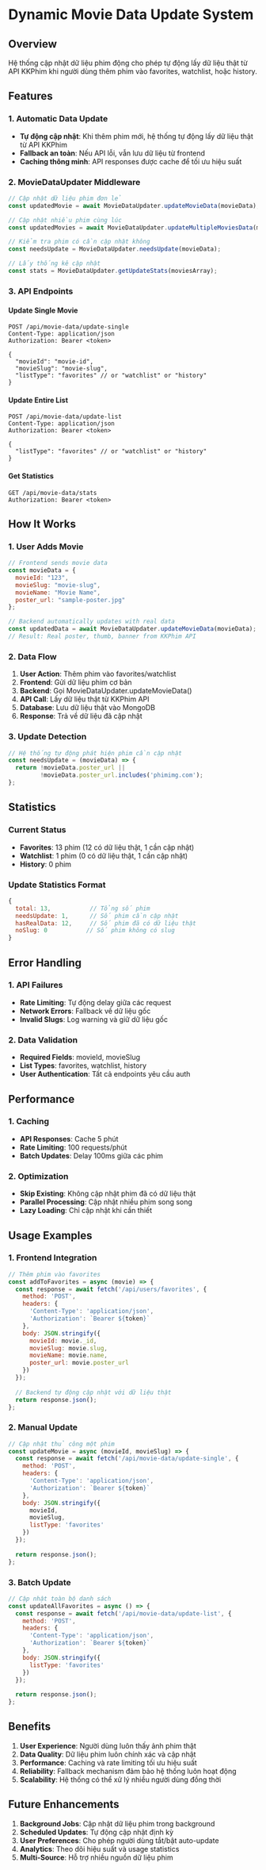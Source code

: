 # Dynamic Movie Data Update System

## Overview
Hệ thống cập nhật dữ liệu phim động cho phép tự động lấy dữ liệu thật từ API KKPhim khi người dùng thêm phim vào favorites, watchlist, hoặc history.

## Features

### 1. Automatic Data Update
- **Tự động cập nhật**: Khi thêm phim mới, hệ thống tự động lấy dữ liệu thật từ API KKPhim
- **Fallback an toàn**: Nếu API lỗi, vẫn lưu dữ liệu từ frontend
- **Caching thông minh**: API responses được cache để tối ưu hiệu suất

### 2. MovieDataUpdater Middleware
```javascript
// Cập nhật dữ liệu phim đơn lẻ
const updatedMovie = await MovieDataUpdater.updateMovieData(movieData);

// Cập nhật nhiều phim cùng lúc
const updatedMovies = await MovieDataUpdater.updateMultipleMoviesData(moviesArray);

// Kiểm tra phim có cần cập nhật không
const needsUpdate = MovieDataUpdater.needsUpdate(movieData);

// Lấy thống kê cập nhật
const stats = MovieDataUpdater.getUpdateStats(moviesArray);
```

### 3. API Endpoints

#### Update Single Movie
```http
POST /api/movie-data/update-single
Content-Type: application/json
Authorization: Bearer <token>

{
  "movieId": "movie-id",
  "movieSlug": "movie-slug",
  "listType": "favorites" // or "watchlist" or "history"
}
```

#### Update Entire List
```http
POST /api/movie-data/update-list
Content-Type: application/json
Authorization: Bearer <token>

{
  "listType": "favorites" // or "watchlist" or "history"
}
```

#### Get Statistics
```http
GET /api/movie-data/stats
Authorization: Bearer <token>
```

## How It Works

### 1. User Adds Movie
```javascript
// Frontend sends movie data
const movieData = {
  movieId: "123",
  movieSlug: "movie-slug",
  movieName: "Movie Name",
  poster_url: "sample-poster.jpg"
};

// Backend automatically updates with real data
const updatedData = await MovieDataUpdater.updateMovieData(movieData);
// Result: Real poster, thumb, banner from KKPhim API
```

### 2. Data Flow
1. **User Action**: Thêm phim vào favorites/watchlist
2. **Frontend**: Gửi dữ liệu phim cơ bản
3. **Backend**: Gọi MovieDataUpdater.updateMovieData()
4. **API Call**: Lấy dữ liệu thật từ KKPhim API
5. **Database**: Lưu dữ liệu thật vào MongoDB
6. **Response**: Trả về dữ liệu đã cập nhật

### 3. Update Detection
```javascript
// Hệ thống tự động phát hiện phim cần cập nhật
const needsUpdate = (movieData) => {
  return !movieData.poster_url || 
         !movieData.poster_url.includes('phimimg.com');
};
```

## Statistics

### Current Status
- **Favorites**: 13 phim (12 có dữ liệu thật, 1 cần cập nhật)
- **Watchlist**: 1 phim (0 có dữ liệu thật, 1 cần cập nhật)
- **History**: 0 phim

### Update Statistics Format
```javascript
{
  total: 13,           // Tổng số phim
  needsUpdate: 1,      // Số phim cần cập nhật
  hasRealData: 12,     // Số phim đã có dữ liệu thật
  noSlug: 0           // Số phim không có slug
}
```

## Error Handling

### 1. API Failures
- **Rate Limiting**: Tự động delay giữa các request
- **Network Errors**: Fallback về dữ liệu gốc
- **Invalid Slugs**: Log warning và giữ dữ liệu gốc

### 2. Data Validation
- **Required Fields**: movieId, movieSlug
- **List Types**: favorites, watchlist, history
- **User Authentication**: Tất cả endpoints yêu cầu auth

## Performance

### 1. Caching
- **API Responses**: Cache 5 phút
- **Rate Limiting**: 100 requests/phút
- **Batch Updates**: Delay 100ms giữa các phim

### 2. Optimization
- **Skip Existing**: Không cập nhật phim đã có dữ liệu thật
- **Parallel Processing**: Cập nhật nhiều phim song song
- **Lazy Loading**: Chỉ cập nhật khi cần thiết

## Usage Examples

### 1. Frontend Integration
```javascript
// Thêm phim vào favorites
const addToFavorites = async (movie) => {
  const response = await fetch('/api/users/favorites', {
    method: 'POST',
    headers: {
      'Content-Type': 'application/json',
      'Authorization': `Bearer ${token}`
    },
    body: JSON.stringify({
      movieId: movie._id,
      movieSlug: movie.slug,
      movieName: movie.name,
      poster_url: movie.poster_url
    })
  });
  
  // Backend tự động cập nhật với dữ liệu thật
  return response.json();
};
```

### 2. Manual Update
```javascript
// Cập nhật thủ công một phim
const updateMovie = async (movieId, movieSlug) => {
  const response = await fetch('/api/movie-data/update-single', {
    method: 'POST',
    headers: {
      'Content-Type': 'application/json',
      'Authorization': `Bearer ${token}`
    },
    body: JSON.stringify({
      movieId,
      movieSlug,
      listType: 'favorites'
    })
  });
  
  return response.json();
};
```

### 3. Batch Update
```javascript
// Cập nhật toàn bộ danh sách
const updateAllFavorites = async () => {
  const response = await fetch('/api/movie-data/update-list', {
    method: 'POST',
    headers: {
      'Content-Type': 'application/json',
      'Authorization': `Bearer ${token}`
    },
    body: JSON.stringify({
      listType: 'favorites'
    })
  });
  
  return response.json();
};
```

## Benefits

1. **User Experience**: Người dùng luôn thấy ảnh phim thật
2. **Data Quality**: Dữ liệu phim luôn chính xác và cập nhật
3. **Performance**: Caching và rate limiting tối ưu hiệu suất
4. **Reliability**: Fallback mechanism đảm bảo hệ thống luôn hoạt động
5. **Scalability**: Hệ thống có thể xử lý nhiều người dùng đồng thời

## Future Enhancements

1. **Background Jobs**: Cập nhật dữ liệu phim trong background
2. **Scheduled Updates**: Tự động cập nhật định kỳ
3. **User Preferences**: Cho phép người dùng tắt/bật auto-update
4. **Analytics**: Theo dõi hiệu suất và usage statistics
5. **Multi-Source**: Hỗ trợ nhiều nguồn dữ liệu phim



